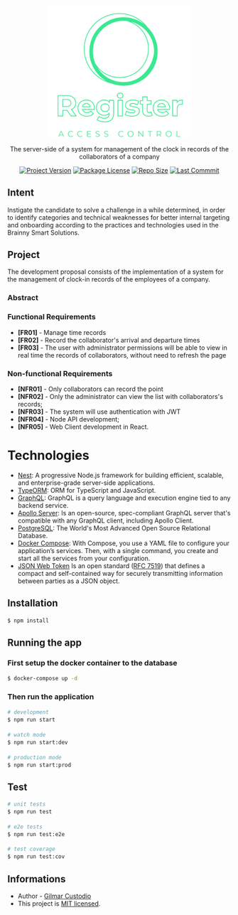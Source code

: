 <p align="center">
  <a href="https://github.com/gilmarxd/register-api" target="blank"><img src="resources/logo.svg" width="320" alt="Register Logo" /></a>
</p>

  <p align="center">The server-side of a system for management of the clock in records of the collaborators of a company</p>
    <p align="center">
<a href="#" target="_blank"><img src="https://img.shields.io/github/package-json/v/gilmarxd/register-api" alt="Project Version" /></a>
<a href="#" target="_blank"><img src="https://img.shields.io/github/license/gilmarxd/register-api" alt="Package License" /></a>
<a href="#" target="_blank"><img src="https://img.shields.io/github/repo-size/gilmarxd/register-api" alt="Repo Size" /></a>
<a href="#" target="_blank"><img src="https://img.shields.io/github/last-commit/gilmarxd/register-api" alt="Last Commmit"/></a>
</p>

## Intent

Instigate the candidate to solve a challenge in a while determined, in order to identify categories and technical weaknesses for better internal targeting and onboarding according to the practices and technologies used in the Brainny Smart Solutions.

## Project

The development proposal consists of the implementation of a system for the management of clock-in records of the employees of a company.

### Abstract

### Functional Requirements

- **[FR01]** - Manage time records
- **[FR02]** - Record the collaborator's arrival and departure times
- **[FR03]** - The user with administrator permissions will be able to view in real time the records of collaborators, without need to refresh the page

### Non-functional Requirements

- **[NFR01]** - Only collaborators can record the point
- **[NFR02]** - Only the administrator can view the list with collaborators's records;
- **[NFR03]** - The system will use authentication with JWT
- **[NFR04]** - Node API development;
- **[NFR05]** - Web Client development in React.

# Technologies

- [Nest](https://github.com/nestjs/nest): A progressive Node.js framework for building efficient, scalable, and enterprise-grade server-side applications.
- [TypeORM](https://github.com/typeorm/typeorm): ORM for TypeScript and JavaScript.
- [GraphQL](https://github.com/graphql/graphql-js): GraphQL is a query language and execution engine tied to any backend service.
- [Apollo Server](https://www.apollographql.com/docs/apollo-server/): Is an open-source, spec-compliant GraphQL server that's compatible with any GraphQL client, including Apollo Client.
- [PostgreSQL](https://www.postgresql.org/): The World's Most Advanced Open Source Relational Database.
- [Docker Compose](https://docs.docker.com/compose/): With Compose, you use a YAML file to configure your application’s services. Then, with a single command, you create and start all the services from your configuration.
- [JSON Web Token]() Is an open standard ([RFC 7519](https://tools.ietf.org/html/rfc7519)) that defines a compact and self-contained way for securely transmitting information between parties as a JSON object.

## Installation

```bash
$ npm install
```

## Running the app

### First setup the docker container to the database
```bash
$ docker-compose up -d
```

### Then run the application
```bash
# development
$ npm run start

# watch mode
$ npm run start:dev

# production mode
$ npm run start:prod
```

## Test

```bash
# unit tests
$ npm run test

# e2e tests
$ npm run test:e2e

# test coverage
$ npm run test:cov
```

## Informations

- Author - [Gilmar Custodio](https://github.com/gilmarxd)
- This project is [MIT licensed](LICENSE).
